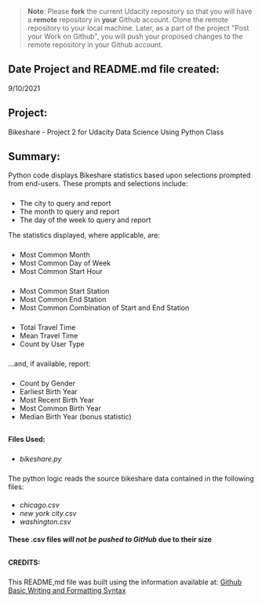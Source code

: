 >**Note**: Please **fork** the current Udacity repository so that you will have a **remote** repository in **your** Github account. Clone the remote repository to your local machine. Later, as a part of the project "Post your Work on Github", you will push your proposed changes to the remote repository in your Github account.

## **Date Project and README.md file created:**

9/10/2021

## **Project:**

Bikeshare - Project 2 for Udacity Data Science Using Python Class

## **Summary:**

Python code displays Bikeshare statistics based upon selections prompted from end-users.  These prompts and selections include:

###

- The city to query and report
- The month to query and report
- The day of the week to query and report

The statistics displayed, where applicable, are:
###

  - Most Common Month
  - Most Common Day of Week
  - Most Common Start Hour
###

  - Most Common Start Station
  - Most Common End Station
  - Most Common Combination of Start and End Station
###

  - Total Travel Time
  - Mean Travel Time
  - Count by User Type
###

...and, if available, report:
###

  - Count by Gender
  - Earliest Birth Year
  - Most Recent Birth Year
  - Most Common Birth Year
  - Median Birth Year (bonus statistic)

##

**Files Used:**

###

- *bikeshare.py*
###

The python logic reads the source bikeshare data contained in the following files:
####

- *chicago.csv*
- *new york city.csv*
- *washington.csv*

#### **These .csv files _will not be pushed to GitHub_ due to their size**

##

**CREDITS:**
###

This README,md file was built using the information available at: [Github Basic Writing and Formatting Syntax](https://docs.github.com/en/github/writing-on-github/getting-started-with-writing-and-formatting-on-github/basic-writing-and-formatting-syntax)

